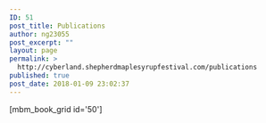 ```yaml
---
ID: 51
post_title: Publications
author: ng23055
post_excerpt: ""
layout: page
permalink: >
  http://cyberland.shepherdmaplesyrupfestival.com/publications
published: true
post_date: 2018-01-09 23:02:37
---
```

[mbm_book_grid id='50']